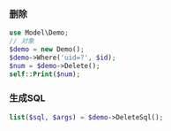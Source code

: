 ### 删除
```php
use Model\Demo;
// 对象
$demo = new Demo();
$demo->Where('uid=?', $id);
$num = $demo->Delete();
self::Print($num);
```

### 生成SQL
```php
list($sql, $args) = $demo->DeleteSql();
```